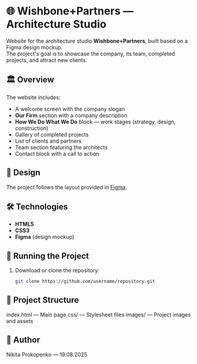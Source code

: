 # 🌐 Wishbone+Partners — Architecture Studio

Website for the architecture studio **Wishbone+Partners**, built based on a Figma design mockup.  
The project's goal is to showcase the company, its team, completed projects, and attract new clients.

## 🏛 Overview
The website includes:
- A welcome screen with the company slogan  
- **Our Firm** section with a company description  
- **How We Do What We Do** block — work stages (strategy, design, construction)  
- Gallery of completed projects  
- List of clients and partners  
- Team section featuring the architects  
- Contact block with a call to action  

## 🎨 Design
The project follows the layout provided in [Figma](https://www.figma.com/design/ODvu3zvuKToCLy4mwq5JfI/Wishbone?node-id=2-472&t=Itnk760Dlfs56wXt-0).  

## 🛠 Technologies
- **HTML5**  
- **CSS3**  
- **Figma** (design mockup)  

## 🚀 Running the Project
1. Download or clone the repository:
   ```bash
   git clone https://github.com/username/repository.git
   ```
## 📂 Project Structure
index.html       — Main page
css/             — Stylesheet files
images/          — Project images and assets

## 📝 Author
Nikita Prokopenko — 19.08.2025
